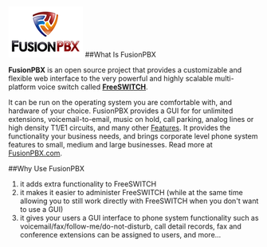 
![alt text](logo.png "FusionPBX Logo")
##What Is FusionPBX

**FusionPBX** is an open source project that provides a customizable and flexible web interface to the very powerful and highly scalable multi-platform voice switch called [**FreeSWITCH**](http://www.freeswitch.org).

It can be run on the operating system you are comfortable with, and hardware of your choice. FusionPBX provides a GUI for for unlimited extensions, voicemail-to-email,
music on hold, call parking, analog lines or high density T1/E1 circuits, and many other [Features](/index.php?title=Features "Features"). It provides the functionality your 
business needs, and brings corporate level phone system features to small, medium and large businesses.  Read more at [FusionPBX.com](http://www.fusionpbx.com).

##Why Use FusionPBX

1. it adds extra functionality to FreeSWITCH
2. it makes it easier to administer FreeSWITCH (while at the same time allowing you to still work directly with FreeSWITCH when you don't want to use a GUI)
3. it gives your users a GUI interface to phone system functionality such as voicemail/fax/follow-me/do-not-disturb, call detail records, fax and conference extensions can be assigned to users, and more...